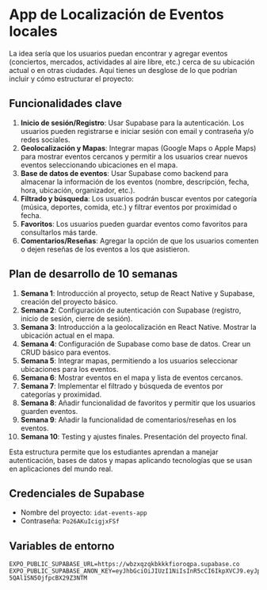 # App de Localización de Eventos locales

La idea sería que los usuarios puedan encontrar y agregar eventos (conciertos, mercados, actividades al aire libre, etc.) cerca de su ubicación actual o en otras ciudades. Aquí tienes un desglose de lo que podrían incluir y cómo estructurar el proyecto:

## Funcionalidades clave

1. **Inicio de sesión/Registro**: Usar Supabase para la autenticación. Los usuarios pueden registrarse e iniciar sesión con email y contraseña y/o redes sociales.
2. **Geolocalización y Mapas**: Integrar mapas (Google Maps o Apple Maps) para mostrar eventos cercanos y permitir a los usuarios crear nuevos eventos seleccionando ubicaciones en el mapa.
3. **Base de datos de eventos**: Usar Supabase como backend para almacenar la información de los eventos (nombre, descripción, fecha, hora, ubicación, organizador, etc.).
4. **Filtrado y búsqueda**: Los usuarios podrán buscar eventos por categoría (música, deportes, comida, etc.) y filtrar eventos por proximidad o fecha.
5. **Favoritos**: Los usuarios pueden guardar eventos como favoritos para consultarlos más tarde.
6. **Comentarios/Reseñas**: Agregar la opción de que los usuarios comenten o dejen reseñas de los eventos a los que asistieron.

## Plan de desarrollo de 10 semanas

1. **Semana 1**: Introducción al proyecto, setup de React Native y Supabase, creación del proyecto básico.
2. **Semana 2**: Configuración de autenticación con Supabase (registro, inicio de sesión, cierre de sesión).
3. **Semana 3**: Introducción a la geolocalización en React Native. Mostrar la ubicación actual en el mapa.
4. **Semana 4**: Configuración de Supabase como base de datos. Crear un CRUD básico para eventos.
5. **Semana 5**: Integrar mapas, permitiendo a los usuarios seleccionar ubicaciones para los eventos.
6. **Semana 6**: Mostrar eventos en el mapa y lista de eventos cercanos.
7. **Semana 7**: Implementar el filtrado y búsqueda de eventos por categorías y proximidad.
8. **Semana 8**: Añadir funcionalidad de favoritos y permitir que los usuarios guarden eventos.
9. **Semana 9**: Añadir la funcionalidad de comentarios/reseñas en los eventos.
10. **Semana 10**: Testing y ajustes finales. Presentación del proyecto final.

Esta estructura permite que los estudiantes aprendan a manejar autenticación, bases de datos y mapas aplicando tecnologías que se usan en aplicaciones del mundo real.

## Credenciales de Supabase

- Nombre del proyecto: `idat-events-app`
- Contraseña: `Po26AKuIcigjxFSf`

## Variables de entorno

```env
EXPO_PUBLIC_SUPABASE_URL=https://wbzxqzqkbkkkfioroqpa.supabase.co
EXPO_PUBLIC_SUPABASE_ANON_KEY=eyJhbGciOiJIUzI1NiIsInR5cCI6IkpXVCJ9.eyJpc3MiOiJzdXBhYmFzZSIsInJlZiI6IndienhxenFrYmtra2Zpb3JvcXBhIiwicm9sZSI6ImFub24iLCJpYXQiOjE3MjYzMjk3OTEsImV4cCI6MjA0MTkwNTc5MX0.a8llYfWqMW_E6Qv0Pg8b-5QAl1SN5OjfpcBX29Z3NTM
```
